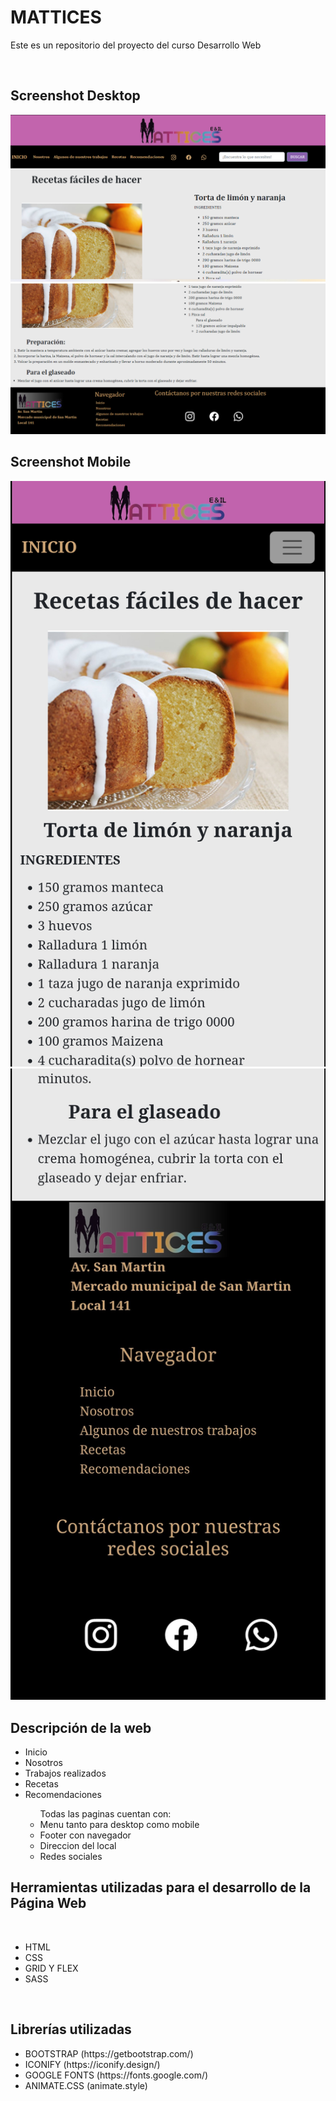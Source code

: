 <h1>MATTICES</h1>
    <p> Este es un repositorio del proyecto del curso Desarrollo Web</p>
<br>
    <h2>Screenshot Desktop</h2>
        <img src="./img/Vista-desktop-1.png" alt="screenshot">
        <br>
        <img src="./img/Vista-desktop-2.png" alt="screenshot">
        <br>
    <h2>Screenshot Mobile</h2>
        <img src="./img/Vista-mobile-1.png" alt="screenshot">
        <br>
        <img src="./img/Vista-mobile-2.jpg" alt="screenshot">
        <br>
    <h2>Descripción de la web</h2>
        <ul>
            <li>Inicio</li>
            <li>Nosotros</li>
            <li>Trabajos realizados</li>
            <li>Recetas</li>
            <li>Recomendaciones</li>
                <ul>Todas las paginas cuentan con:
                    <li>Menu tanto para desktop como mobile</li>
                    <li>Footer con navegador</li>
                    <li>Direccion del local</li>
                    <li>Redes sociales</li>
                </ul>
        </ul>
<h2>Herramientas utilizadas para el desarrollo de la Página Web</h2>
<br>
    <ul>
        <li>HTML</li>
        <li>CSS</li>
        <li>GRID Y FLEX</li>
        <li>SASS</li>
    </ul>
    <br>
<h2>Librerías utilizadas</h2>
    <ul>
        <li>BOOTSTRAP (https://getbootstrap.com/)</li>
        <li>ICONIFY (https://iconify.design/)</li>
        <li>GOOGLE FONTS (https://fonts.google.com/)</li>
        <li>ANIMATE.CSS (animate.style)</li>
    </ul>


